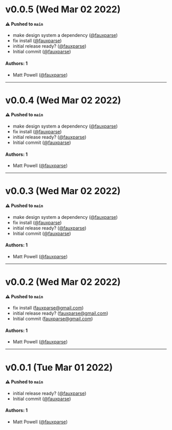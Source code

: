 # v0.0.5 (Wed Mar 02 2022)

#### ⚠️ Pushed to `main`

- make design system a dependency ([@fauxparse](https://github.com/fauxparse))
- fix install ([@fauxparse](https://github.com/fauxparse))
- initial release ready? ([@fauxparse](https://github.com/fauxparse))
- Initial commit ([@fauxparse](https://github.com/fauxparse))

#### Authors: 1

- Matt Powell ([@fauxparse](https://github.com/fauxparse))

---

# v0.0.4 (Wed Mar 02 2022)

#### ⚠️ Pushed to `main`

- make design system a dependency ([@fauxparse](https://github.com/fauxparse))
- fix install ([@fauxparse](https://github.com/fauxparse))
- initial release ready? ([@fauxparse](https://github.com/fauxparse))
- Initial commit ([@fauxparse](https://github.com/fauxparse))

#### Authors: 1

- Matt Powell ([@fauxparse](https://github.com/fauxparse))

---

# v0.0.3 (Wed Mar 02 2022)

#### ⚠️ Pushed to `main`

- make design system a dependency ([@fauxparse](https://github.com/fauxparse))
- fix install ([@fauxparse](https://github.com/fauxparse))
- initial release ready? ([@fauxparse](https://github.com/fauxparse))
- Initial commit ([@fauxparse](https://github.com/fauxparse))

#### Authors: 1

- Matt Powell ([@fauxparse](https://github.com/fauxparse))

---

# v0.0.2 (Wed Mar 02 2022)

#### ⚠️ Pushed to `main`

- fix install (fauxparse@gmail.com)
- initial release ready? (fauxparse@gmail.com)
- Initial commit (fauxparse@gmail.com)

#### Authors: 1

- Matt Powell ([@fauxparse](https://github.com/fauxparse))

---

# v0.0.1 (Tue Mar 01 2022)

#### ⚠️ Pushed to `main`

- initial release ready? ([@fauxparse](https://github.com/fauxparse))
- Initial commit ([@fauxparse](https://github.com/fauxparse))

#### Authors: 1

- Matt Powell ([@fauxparse](https://github.com/fauxparse))
